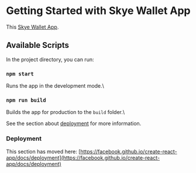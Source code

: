 # Getting Started with Skye Wallet App

This [Skye Wallet App](https://).

## Available Scripts

In the project directory, you can run:

### `npm start`

Runs the app in the development mode.\


### `npm run build`

Builds the app for production to the `build` folder.\

See the section about [deployment](https://facebook.github.io/create-react-app/docs/deployment) for more information.


### Deployment

This section has moved here: [https://facebook.github.io/create-react-app/docs/deployment](https://facebook.github.io/create-react-app/docs/deployment)
